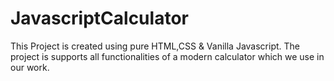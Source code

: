 # JavascriptCalculator
This Project is created using pure HTML,CSS & Vanilla Javascript.
The project is supports all functionalities of a modern calculator which we use in our work.
